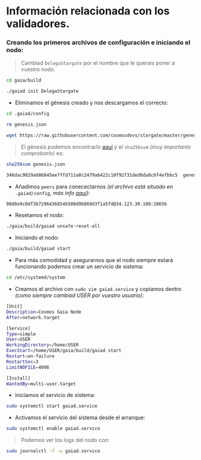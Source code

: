 # Información relacionada con los validadores.

### Creando los primeros archivos de configuración e iniciando el nodo:

> Cambiad `DelegaStargate` por el nombre que le querais poner a vuestro nodo.
```sh
cd gaia/build

./gaiad init DelegaStargate
```

- Eliminamos el génesis creado y nos descargamos el correcto:
```sh
cd .gaiad/config

rm genesis.json

wget https://raw.githubusercontent.com/cosmosdevs/stargate/master/genesis.json
```

> El génesis podemos encontrarlo [aquí](https://github.com/cosmosdevs/stargate/blob/master/genesis.json) y el `sha256sum` _(muy importante comprobarlo)_ es:
```sh
sha256sum genesis.json

346dac9029a686845ee7ffd711a0c2479a6422c10f92f31ded6da8c6f4efbbc5  genesis.json
```

- Añadimos `peers` para conecectarnos _(el archivo está situado en `.gaiad/config`, más info [aquí](https://github.com/cosmosdevs/stargate#testnet))_:

```sh
00d8e9c0df367296436854b580d9b069d3f1a5fd@34.123.30.100:26656
```

- Resetamos el nodo:
```sh
./gaia/build/gaiad unsafe-reset-all
```

- Iniciando el nodo:
```sh
./gaia/build/gaiad start
```

- Para más comodidad y asegurarnos que el nodo siempre estará funcionando podemos crear un servicio de  sistema:
```sh
cd /etc/systemd/system
```

- Creamos el archivo con `sudo vim gaiad.service` y copiamos dentro _(como siempre cambiad USER por vuestro usuario)_:
```sh
[Unit]
Description=Cosmos Gaia Node
After=network.target

[Service]
Type=simple
User=USER
WorkingDirectory=/home/USER
ExecStart=/home/USER/gaia/build/gaiad start
Restart=on-failure
RestartSec=3
LimitNOFILE=4096

[Install]
WantedBy=multi-user.target
```

- Iniciamos el servicio de sistema:
```sh
sudo systemctl start gaiad.service
```

- Activamos el servicio del sistema desde el arranque:
```sh
sudo systemctl enable gaiad.service
```

> Podemos ver los logs del nodo con:
```sh
sudo journalctl -f -u gaiad.service
```